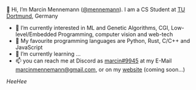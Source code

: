 👋 Hi, I’m Marcin Mennemann ([@mennemann](https://github.com/mennemann)). I am a CS Student at [TU Dortmund](tu-dortmund.de), Germany
- 👀 I’m currently interested in ML and Genetic Algorithms, CGI, Low-level/Embedded Programming, computer vision and web-tech
- 💞️ My favourite programming languages are Python, Rust, C/C++ and JavaScript
- 🌱 I’m currently learning ...
- 📫 you can reach me at Discord as [marcin#9945](https://discordapp.com/users/243402586349109248) at my E-Mail marcinmennemann@gmail.com, or on my [website](https://mennemann.net) (coming soon...)

_HeeHee_
